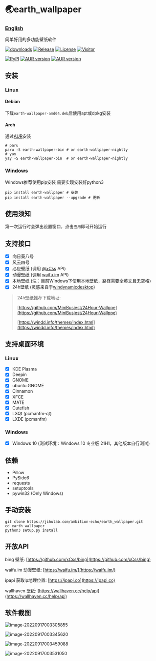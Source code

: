 # 🌏earth_wallpaper

### [English](https://github.com/ambition-echo/earth_wallpaper/blob/main/doc/README.md)

简单好用的多功能壁纸软件

[![downloads](https://img.shields.io/github/downloads/ambition-echo/earth_wallpaper/total)](https://github.com/ambition-echo/earth_wallpaper/releases)
[![Release](https://img.shields.io/github/v/release/ambition-echo/earth_wallpaper)](https://github.com/ambition-echo/earth_wallpaper/releases)
[![License](https://img.shields.io/github/license/ambition-echo/earth_wallpaper)](https://github.com/ambition-echo/earth_wallpaper/blob/main/LICENSE)
[![Visitor](https://visitor-badge.glitch.me/badge?page_id=ambition-echo.earth_wallpaper)](https://github.com/ambition-echo/earth_wallpaper)

[![PyPI](https://img.shields.io/pypi/v/earth-wallpaper?logo=python)](https://pypi.org/project/earth-wallpaper/)
[![AUR version](https://img.shields.io/aur/version/earth-wallpaper-bin?label=earth-wallpaper-bin&logo=archlinux)](https://aur.archlinux.org/packages/earth-wallpaper-bin)
[![AUR version](https://img.shields.io/aur/version/earth-wallpaper-nightly?label=earth-wallpaper-nightly&logo=archlinux)](https://aur.archlinux.org/packages/earth-wallpaper-nightly)

## 安装

### Linux

#### Debian

下载`earth-wallpaper-amd64.deb`后使用apt或dpkg安装

#### Arch

通过[AUR](https://aur.archlinux.org/packages?O=0&K=earth-wallpaper-)安装

```shell
# paru
paru -S earth-wallpaper-bin # or earth-wallpaper-nightly
# yay
yay -S earth-wallpaper-bin  # or earth-wallpaper-nightly
```

### Windows

Windows推荐使用pip安装
需要实现安装好python3

```shell
pip install earth-wallpaper # 安装
pip install earth-wallpaper --upgrade # 更新
```

## 使用须知

第一次运行时会弹出设置窗口，点击```应用```即可开始运行

## 支持接口

- [x] 向日葵八号
- [x] 风云四号
- [x] 必应壁纸 (调用 [@xCss](https://github.com/xCss/bing) API)
- [x] 动漫壁纸 (调用 [waifu.im](https://waifu.im/) API)
- [x] 本地壁纸 (注：目前Windows下使用本地壁纸，路径需要全英文且无空格)
- [x] 24h壁纸 (灵感来自于[windynamicdesktop](https://github.com/t1m0thyj/windynamicdesktop))

> 24h壁纸推荐下载地址:
>
> [https://github.com/MiniBusiest/24Hour-Wallppe](https://github.com/MiniBusiest/24Hour-Wallppe)
>
> [https://windd.info/themes/index.html](https://windd.info/themes/index.html)

## 支持桌面环境

### Linux

- [x] KDE Plasma
- [x] Deepin
- [x] GNOME
- [x] ubuntu:GNOME
- [x] Cinnamon
- [x] XFCE
- [x] MATE
- [x] Cutefish
- [x] LXQt (pcmanfm-qt)
- [x] LXDE (pcmanfm)

### Windows

- [x] Windows 10 (测试环境：Windows 10 专业版 21H1，其他版本自行测试)

## 依赖

- Pillow
- PySide6
- requests
- setuptools
- pywin32 (Only Windows)

## 手动安装

```shell
git clone https://jihulab.com/ambition-echo/earth_wallpaper.git
cd earth_wallpaper
python3 setup.py install
```

## 开放API

bing 壁纸: [https://github.com/xCss/bing](https://github.com/xCss/bing)

waifu.im 动漫壁纸: [https://waifu.im/](https://waifu.im/)

ipapi 获取ip地理位置: [https://ipapi.co](https://ipapi.co)

wallhaven 壁纸: [https://wallhaven.cc/help/api](https://wallhaven.cc/help/api)

## 软件截图

![image-20220917003305855](https://jihulab.com/ambition-echo/img_bed/-/raw/main/img/image-20220917003305855.png)

![image-20220917003345620](https://jihulab.com/ambition-echo/img_bed/-/raw/main/img/image-20220917003345620.png)

![image-20220917003459088](https://jihulab.com/ambition-echo/img_bed/-/raw/main/img/image-20220917003459088.png)

![image-20220917003531050](https://jihulab.com/ambition-echo/img_bed/-/raw/main/img/image-20220917003531050.png)

